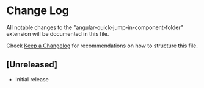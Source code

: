 # Change Log

All notable changes to the "angular-quick-jump-in-component-folder" extension will be documented in this file.

Check [Keep a Changelog](http://keepachangelog.com/) for recommendations on how to structure this file.

## [Unreleased]

- Initial release